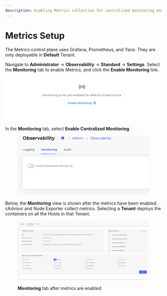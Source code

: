 ```yaml
---
description: Enabling Metrics collection for centralized monitoring and select Tenants
---
```


# Metrics Setup

The Metrics control plane uses Grafana, Prometheus, and Yace. They are only deployable in **Default** Tenant.

Navigate to **Administrator** -> **Observability** -> **Standard** -> **Settings**. Select the **Monitoring** tab to enable Metrics, and click the **Enable Monitoring** link.&#x20;

<div align="center">

<img src="../../../.gitbook/assets/mon_not_en (1).png" alt="Metrics Enable Monitoring link">

</div>

In the **Monitoring** tab, select **Enable Centralized Monitoring**.

<figure><img src="../../../.gitbook/assets/image (3) (1).png" alt=""><figcaption></figcaption></figure>

Below, the **Monitoring** view is shown after the metrics have been enabled. cAdvisor and Node Exporter collect metrics. Selecting a **Tenant** deploys the containers on all the Hosts in that Tenant.

<figure><img src="../../../.gitbook/assets/image (6) (1).png" alt=""><figcaption><p><strong>Monitoring</strong> tab after metrics are enabled</p></figcaption></figure>
